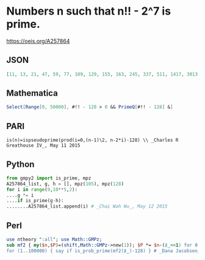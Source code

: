 # Numbers n such that n\!\! \- 2^7 is prime\.
https://oeis.org/A257864
## JSON
```JSON
[11, 13, 21, 47, 59, 77, 109, 129, 155, 163, 245, 337, 511, 1417, 3013, 3757, 4989, 8977, 12479, 12869]
```
## Mathematica
```Mathematica
Select[Range[0, 50000], #!! - 128 > 0 && PrimeQ[#!! - 128] &]
```
## PARI
```PARI
is(n)=ispseudoprime(prod(i=0,(n-1)\2, n-2*i)-128) \\ _Charles R Greathouse IV_, May 11 2015
```
## Python
```Python
from gmpy2 import is_prime, mpz
A257864_list, g, h = [], mpz(105), mpz(128)
for i in range(9,10**5,2):
....g *= i
....if is_prime(g-h):
........A257864_list.append(i) # _Chai Wah Wu_, May 12 2015
```
## Perl
```Perl
use ntheory ":all"; use Math::GMPz;
sub mf2 { my($n,$P)=(shift,Math::GMPz->new(1)); $P *= $n-($_<<1) for 0..($n-1)>>1; $P; }
for (1..100000) { say if is_prob_prime(mf2($_)-128) } # _Dana Jacobsen_, May 13 2015
```
